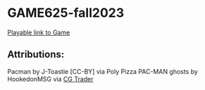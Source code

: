 # GAME625-fall2023

[Playable link to Game](https://sarahashemii.github.io/game625-fall2023/assignments/assignment01/play)

## Attributions:<br>
Pacman by J-Toastie [CC-BY] via Poly Pizza
PAC-MAN ghosts by HookedonMSG via [CG Trader](https://www.cgtrader.com)
